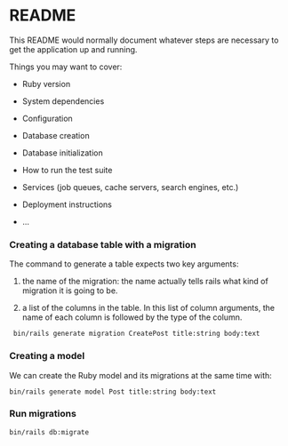 # README

This README would normally document whatever steps are necessary to get the
application up and running.

Things you may want to cover:

* Ruby version

* System dependencies

* Configuration

* Database creation

* Database initialization

* How to run the test suite

* Services (job queues, cache servers, search engines, etc.)

* Deployment instructions

* ...

### Creating a database table with a migration

The command to generate a table expects two key arguments:

1. the name of the migration: the name actually tells rails what kind of migration it is going to be.

2. a list of the columns in the table. In this list of column arguments, the name of each column is followed by the type of the column.

``` shell
 bin/rails generate migration CreatePost title:string body:text
 ```

### Creating a model

We can create the Ruby model and its migrations at the same time with:

``` shell
bin/rails generate model Post title:string body:text
```

### Run migrations

``` shell
bin/rails db:migrate
```